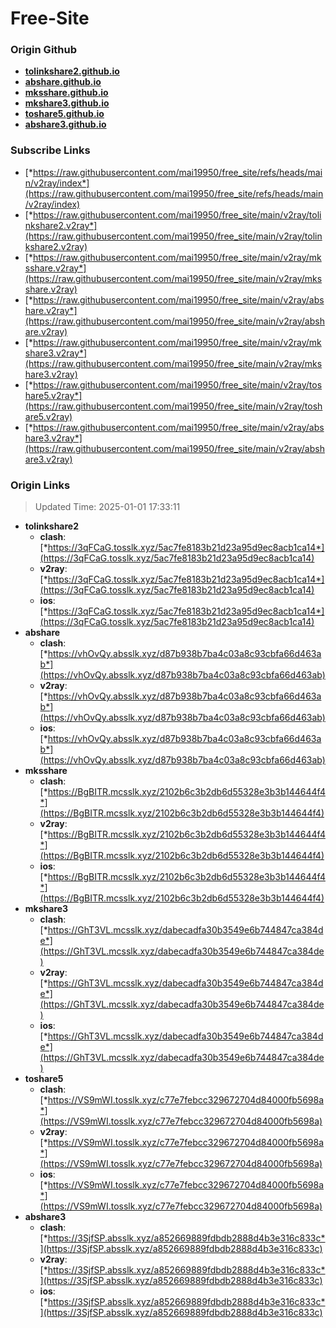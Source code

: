 # Free-Site

### Origin Github

- [**tolinkshare2.github.io**](https://github.com/tolinkshare2/tolinkshare2.github.io)
- [**abshare.github.io**](https://github.com/abshare/abshare.github.io)
- [**mksshare.github.io**](https://github.com/mksshare/mksshare.github.io)
- [**mkshare3.github.io**](https://github.com/mkshare3/mkshare3.github.io)
- [**toshare5.github.io**](https://github.com/toshare5/toshare5.github.io)
- [**abshare3.github.io**](https://github.com/abshare3/abshare3.github.io)

### Subscribe Links

- [*https://raw.githubusercontent.com/mai19950/free_site/refs/heads/main/v2ray/index*](https://raw.githubusercontent.com/mai19950/free_site/refs/heads/main/v2ray/index)
- [*https://raw.githubusercontent.com/mai19950/free_site/main/v2ray/tolinkshare2.v2ray*](https://raw.githubusercontent.com/mai19950/free_site/main/v2ray/tolinkshare2.v2ray)
- [*https://raw.githubusercontent.com/mai19950/free_site/main/v2ray/mksshare.v2ray*](https://raw.githubusercontent.com/mai19950/free_site/main/v2ray/mksshare.v2ray)
- [*https://raw.githubusercontent.com/mai19950/free_site/main/v2ray/abshare.v2ray*](https://raw.githubusercontent.com/mai19950/free_site/main/v2ray/abshare.v2ray)
- [*https://raw.githubusercontent.com/mai19950/free_site/main/v2ray/mkshare3.v2ray*](https://raw.githubusercontent.com/mai19950/free_site/main/v2ray/mkshare3.v2ray)
- [*https://raw.githubusercontent.com/mai19950/free_site/main/v2ray/toshare5.v2ray*](https://raw.githubusercontent.com/mai19950/free_site/main/v2ray/toshare5.v2ray)
- [*https://raw.githubusercontent.com/mai19950/free_site/main/v2ray/abshare3.v2ray*](https://raw.githubusercontent.com/mai19950/free_site/main/v2ray/abshare3.v2ray)

### Origin Links

> Updated Time: 2025-01-01 17:33:11

- **tolinkshare2**
  - **clash**: [*https://3qFCaG.tosslk.xyz/5ac7fe8183b21d23a95d9ec8acb1ca14*](https://3qFCaG.tosslk.xyz/5ac7fe8183b21d23a95d9ec8acb1ca14)
  - **v2ray**: [*https://3qFCaG.tosslk.xyz/5ac7fe8183b21d23a95d9ec8acb1ca14*](https://3qFCaG.tosslk.xyz/5ac7fe8183b21d23a95d9ec8acb1ca14)
  - **ios**: [*https://3qFCaG.tosslk.xyz/5ac7fe8183b21d23a95d9ec8acb1ca14*](https://3qFCaG.tosslk.xyz/5ac7fe8183b21d23a95d9ec8acb1ca14)
- **abshare**
  - **clash**: [*https://vhOvQy.absslk.xyz/d87b938b7ba4c03a8c93cbfa66d463ab*](https://vhOvQy.absslk.xyz/d87b938b7ba4c03a8c93cbfa66d463ab)
  - **v2ray**: [*https://vhOvQy.absslk.xyz/d87b938b7ba4c03a8c93cbfa66d463ab*](https://vhOvQy.absslk.xyz/d87b938b7ba4c03a8c93cbfa66d463ab)
  - **ios**: [*https://vhOvQy.absslk.xyz/d87b938b7ba4c03a8c93cbfa66d463ab*](https://vhOvQy.absslk.xyz/d87b938b7ba4c03a8c93cbfa66d463ab)
- **mksshare**
  - **clash**: [*https://BgBITR.mcsslk.xyz/2102b6c3b2db6d55328e3b3b144644f4*](https://BgBITR.mcsslk.xyz/2102b6c3b2db6d55328e3b3b144644f4)
  - **v2ray**: [*https://BgBITR.mcsslk.xyz/2102b6c3b2db6d55328e3b3b144644f4*](https://BgBITR.mcsslk.xyz/2102b6c3b2db6d55328e3b3b144644f4)
  - **ios**: [*https://BgBITR.mcsslk.xyz/2102b6c3b2db6d55328e3b3b144644f4*](https://BgBITR.mcsslk.xyz/2102b6c3b2db6d55328e3b3b144644f4)
- **mkshare3**
  - **clash**: [*https://GhT3VL.mcsslk.xyz/dabecadfa30b3549e6b744847ca384de*](https://GhT3VL.mcsslk.xyz/dabecadfa30b3549e6b744847ca384de)
  - **v2ray**: [*https://GhT3VL.mcsslk.xyz/dabecadfa30b3549e6b744847ca384de*](https://GhT3VL.mcsslk.xyz/dabecadfa30b3549e6b744847ca384de)
  - **ios**: [*https://GhT3VL.mcsslk.xyz/dabecadfa30b3549e6b744847ca384de*](https://GhT3VL.mcsslk.xyz/dabecadfa30b3549e6b744847ca384de)
- **toshare5**
  - **clash**: [*https://VS9mWI.tosslk.xyz/c77e7febcc329672704d84000fb5698a*](https://VS9mWI.tosslk.xyz/c77e7febcc329672704d84000fb5698a)
  - **v2ray**: [*https://VS9mWI.tosslk.xyz/c77e7febcc329672704d84000fb5698a*](https://VS9mWI.tosslk.xyz/c77e7febcc329672704d84000fb5698a)
  - **ios**: [*https://VS9mWI.tosslk.xyz/c77e7febcc329672704d84000fb5698a*](https://VS9mWI.tosslk.xyz/c77e7febcc329672704d84000fb5698a)
- **abshare3**
  - **clash**: [*https://3SjfSP.absslk.xyz/a852669889fdbdb2888d4b3e316c833c*](https://3SjfSP.absslk.xyz/a852669889fdbdb2888d4b3e316c833c)
  - **v2ray**: [*https://3SjfSP.absslk.xyz/a852669889fdbdb2888d4b3e316c833c*](https://3SjfSP.absslk.xyz/a852669889fdbdb2888d4b3e316c833c)
  - **ios**: [*https://3SjfSP.absslk.xyz/a852669889fdbdb2888d4b3e316c833c*](https://3SjfSP.absslk.xyz/a852669889fdbdb2888d4b3e316c833c)
